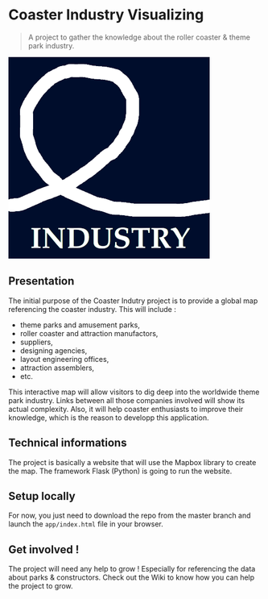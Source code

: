 # Coaster Industry Visualizing
>A project to gather the knowledge about the roller coaster & theme park industry.

![Alt text](/app/static/img/coaster-industry-logo-400px.png)

## Presentation
The initial purpose of the Coaster Indutry project is to provide a global map referencing the coaster industry. This will include :
* theme parks and amusement parks,
* roller coaster and attraction manufactors,
* suppliers,
* designing agencies,
* layout engineering offices,
* attraction assemblers,
* etc.

This interactive map will allow visitors to dig deep into the worldwide theme park industry. Links between all those companies involved will show its actual complexity. Also, it will help coaster enthusiasts to improve their knowledge, which is the reason to developp this application.


## Technical informations
The project is basically a website that will use the Mapbox library to create the map. The framework Flask (Python) is going to run the website.


## Setup locally
For now, you just need to download the repo from the master branch and launch the ```app/index.html``` file in your browser.


## Get involved !
The project will need any help to grow ! Especially for referencing the data about parks & constructors. Check out the Wiki to know how you can help the project to grow.